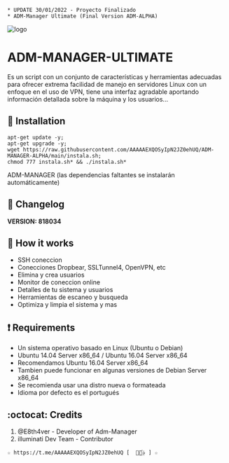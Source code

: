 ﻿```
* UPDATE 30/01/2022 - Proyecto Finalizado
* ADM-Manager Ultimate (Final Version ADM-ALPHA)
```
![logo](https://github.com/AAAAAEXQOSyIpN2JZ0ehUQ/ADM-MANAGER-ALPHA/blob/main/Imagenes/ADM_MANAGER_ULTIMATE.png)

# ADM-MANAGER-ULTIMATE
Es un script con un conjunto de características y herramientas adecuadas para 
ofrecer extrema facilidad de manejo en servidores Linux con un enfoque en el uso de 
VPN, tiene una interfaz agradable aportando información detallada sobre la máquina 
y los usuarios...

## :book: Installation
```
apt-get update -y; 
apt-get upgrade -y; 
wget https://raw.githubusercontent.com/AAAAAEXQOSyIpN2JZ0ehUQ/ADM-MANAGER-ALPHA/main/instala.sh; 
chmod 777 instala.sh* && ./instala.sh*
```
ADM-MANAGER (las dependencias faltantes se instalarán automáticamente)

## :scroll: Changelog
**VERSION: 818034**

## :book: How it works
* SSH coneccion
* Conecciones Dropbear, SSLTunnel4, OpenVPN, etc
* Elimina y crea usuarios
* Monitor de coneccion online
* Detalles de tu sistema y usuarios
* Herramientas de escaneo y busqueda
* Optimiza y limpia el sistema y mas

## :heavy_exclamation_mark: Requirements
* Un sistema operativo basado en Linux (Ubuntu o Debian)
* Ubuntu 14.04 Server x86_64 / Ubuntu 16.04 Server x86_64
* Recomendamos Ubuntu 16.04 Server x86_64
* Tambien puede funcionar en algunas versiones de  Debian Server x86_64
* Se recomienda usar una distro nueva o formateada
* Idioma por defecto es el portugués

## :octocat: Credits
1. @E8th4ver - Developer of Adm-Manager
2. illuminati Dev Team - Contributor 
```
☆ https://t.me/AAAAAEXQOSyIpN2JZ0ehUQ [  ⃘⃤꙰✰ ] ☆
```
